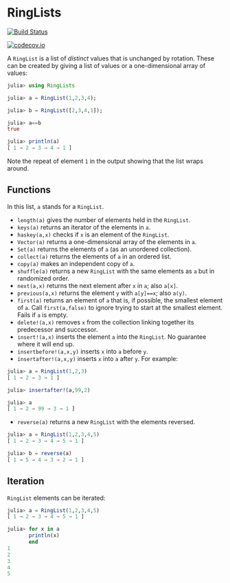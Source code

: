 # RingLists


[![Build Status](https://travis-ci.org/scheinerman/RingLists.jl.svg?branch=master)](https://travis-ci.org/scheinerman/RingLists.jl)

[![codecov.io](http://codecov.io/github/scheinerman/RingLists.jl/coverage.svg?branch=master)](http://codecov.io/github/scheinerman/RingLists.jl?branch=master)


A `RingList` is a list of *distinct* values that is
unchanged by rotation. These can be created by giving a list of values
or a one-dimensional array of values:
```julia
julia> using RingLists

julia> a = RingList(1,2,3,4);

julia> b = RingList([2,3,4,1]);

julia> a==b
true

julia> println(a)
[ 1 → 2 → 3 → 4 → 1 ]
```
Note the repeat of element `1` in the output showing that the list wraps around.

## Functions

In this list, `a` stands for a `RingList`.

* `length(a)` gives the number of elements held in the `RingList`.
* `keys(a)` returns an iterator of the elements in `a`.
* `haskey(a,x)` checks if `x` is an element of the `RingList`.
* `Vector(a)` returns a one-dimensional array of
the elements in `a`.
* `Set(a)` returns the elements of `a` (as an unordered collection).
* `collect(a)` returns the elements of `a` in an ordered list. 
* `copy(a)` makes an independent copy of `a`.
* `shuffle(a)` returns a new `RingList` with the same elements as `a` but 
in randomized order.
* `next(a,x)` returns the next element after `x` in `a`; also `a[x]`.
* `previous(a,x)` returns the element `y` with `a[y]==x`; also `a(y)`.
* `first(a)` returns an element of `a` that is, if possible, the smallest element of `a`. Call `first(a,false)` to ignore trying to start at the smallest element. Fails if `a` is empty.
* `delete!(a,x)` removes `x` from the collection linking together its
predecessor and successor.
* `insert!(a,x)` inserts the element `a` into the `RingList`. No guarantee where it will end up.
* `insertbefore!(a,x,y)` inserts `x` into `a` before `y`.
* `insertafter!(a,x,y)` inserts `x` into `a` after `y`. For example:

```julia
julia> a = RingList(1,2,3)
[ 1 → 2 → 3 → 1 ]

julia> insertafter!(a,99,2)

julia> a
[ 1 → 2 → 99 → 3 → 1 ]
```

* `reverse(a)` returns a new `RingList` with the elements reversed.

```julia
julia> a = RingList(1,2,3,4,5)
[ 1 → 2 → 3 → 4 → 5 → 1 ]

julia> b = reverse(a)
[ 1 → 5 → 4 → 3 → 2 → 1 ]
```

## Iteration

`RingList` elements can be iterated:
```julia
julia> a = RingList(1,2,3,4,5)
[ 1 → 2 → 3 → 4 → 5 → 1 ]

julia> for x in a
       println(x)
       end
1
2
3
4
5
```

